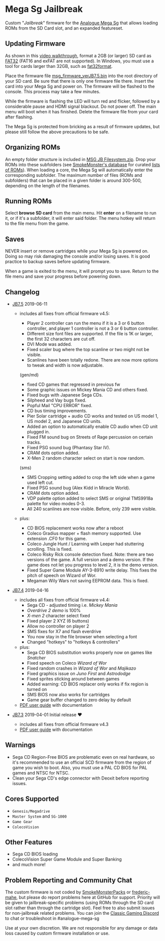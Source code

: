 # Mega Sg Jailbreak

Custom "*Jailbreak*" firmware for the [Analogue Mega
Sg](https://www.analogue.co/pages/mega-sg/) that allows loading ROMs
from the SD Card slot, and an expanded featureset.


## Updating Firmware

As shown in this [video
walkthrough](https://www.youtube.com/watch?v=xMBruBrhnv8), format a
2GB (or larger) SD card as
[FAT32](https://en.wikipedia.org/wiki/FAT32) (FAT16 and exFAT are not
supported). In Windows, you must use a tool for cards larger than
32GB, such as
[fat32format](http://www.ridgecrop.demon.co.uk/index.htm?guiformat.htm).

Place the firmware file
[msg_firmware_verJB7.5.bin](https://github.com/SmokeMonsterPacks/Mega-Sg-Jailbreak/blob/master/firmware/msg_firmware_verJB7.5.bin)
into the root directory of your SD card.  Be sure that there is only
one firmware file there.  Insert the card into your Mega Sg and power
on. The firmware will be flashed to the console. This process may take
a few minutes.

While the firmware is flashing the LED will turn red and flicker,
followed by a considerable pause and HDMI signal blackout.  Do not
power off.  The main menu will boot when it has finished. Delete the
firmware file from your card after flashing.

The Mega Sg is protected from bricking as a result of firmware
updates, but please still follow the above precautions to be safe.


## Organizing ROMs

An empty folder structure is included in [MSG JB
Filesystem.zip](https://github.com/SmokeMonsterPacks/Mega-Sg-Jailbreak/blob/master/firmware/MSG%20JB%20Filesystem.zip).
Drop your ROMs into these subfolders (see [SmokeMonster's
database](https://github.com/SmokeMonsterPacks/EverDrive-Packs-Lists-Database)
for curated [lists of
ROMs](https://github.com/SmokeMonsterPacks/EverDrive-Packs-Lists-Database)).
When loading a core, the Mega Sg will automatically enter the
corresponding subfolder.  The maximum number of files (ROMs and
subfolders) that can be placed in a given folder is around 300-500,
depending on the length of the filenames.


## Running ROMs

Select **browse SD card** from the main menu.  Hit **enter** on a
filename to run it, or if it's a subfolder, it will enter said folder.
The menu hotkey will return to the file menu from the game.


## Saves

NEVER insert or remove cartridges while your Mega Sg is powered
on. Doing so may risk damaging the console and/or losing saves. It is
good practice to backup saves before updating firmware.

When a game is exited to the menu, it will prompt you to save. Return
to the file menu and save your progress before powering down.


## Changelog

- [JB7.5](https://github.com/SmokeMonsterPacks/Mega-Sg-Jailbreak/blob/master/firmware/msg_firmware_verJB7.5.bin) 2019-06-11
  - includes all fixes from official firmware v4.5:
    - Player 2 controller can run the menu if it is a 3 or 6 button controller, and player 1 controller is not a 3 or 6 button controller.
    - Different size font files are supported. If the file is 1K or larger, the first 32 characters are cut off.
    - DVI Mode was added.
    - Fixed scaler bug where the top scanline or two might not be visible.
    - Scanlines have been totally redone. There are now more options to tweak and width is now adjustable.

    (gen/md)
    - fixed CD games that regressed in previous fw
    - Some graphic issues on Mickey Mania CD and others fixed.
    - Fixed bugs with Japanese Sega CDs.
    - Silpheed and Vay bugs fixed.
    - Popful Mail "CPU ERROR" fixed.
    - CD bus timing improvements.
    - Pier Solar cartridge + audio CD works and tested on US model 1, US model 2, and Japanese CD units.
    - Added an option to automatically enable CD audio when CD unit plugged in.
    - Fixed FM sound bug on Streets of Rage percussion on certain tracks.
    - Fixed PSG sound bug (Phantasy Star IV).
    - CRAM dots option added.
    - X-Men 2 random character select on start is now random.

    (sms)
    - SMS Cropping setting added to crop the left side when a game used left cut.
    - Fixed PSG sound bug (Alex Kidd in Miracle World).
    - CRAM dots option added.
    - VDP palette option added to select SMS or original TMS9918a palette for video modes 0-3.
    - All 240 scanlines are now visible. Before, only 239 were visible.

  - plus:
    - CD BIOS replacement works now after a reboot
    - Coleco Gradius mapper + flash memory supported. Use extension .CF0 for this game.
    - Coleco Jungle Hunt / Learning with Leeper had stuttering scrolling. This is fixed.
    - Coleco Risky Rick console detection fixed. Note: there are two versions of the game. A full version and a demo version. If the game does not let you progress to level 2, it is the demo version.
    - Fixed Super Game Module AY-3-8910 write delay. This fixes the pitch of speech on Wizard of Wor.
    - Megaman Wily Wars not saving EEPROM data. This is fixed.

- [JB7.4](https://github.com/SmokeMonsterPacks/Mega-Sg-Jailbreak/archive/v7.4.zip) 2019-04-16
  - includes all fixes from official firmware v4.4:
    - Sega CD - adjusted timing i.e. *Mickey Mania*
    - *Overdrive 2 demo* is 100%
    - *X-men 2* character select fixed
    - Fixed player 2 XYZ (6 buttons)
    - Allow no controller on player 2
    - SMS fixes for X7 and flash everdrive
    - You now stay in the file browser when selecting a font
    - Changed "hotkeys" to "hotkeys & controllers"
  - plus:
    - Sega CD BIOS substitution works properly now on games like *Snatcher*
    - Fixed speech on Coleco *Wizard of Wor*
    - Fixed random crashes in *Wizard of Wor* and *Majikazo*
    - Fixed graphics issue on *Juno First* and *Astrododge*
    - Fixed sprites sticking around between games
    - Added warning: CD BIOS replacer only works if fix region is turned on
    - SMS BIOS now also works for cartridges
    - Game gear buffer changed to zero delay by default
  - [PDF user guide](https://github.com/SmokeMonsterPacks/Mega-Sg-Jailbreak/blob/master/documentation/Mega_Sg_Unofficial_Jailbreak_Supplement_JBv7.4.pdf) with documentation
  
- [JB7.3](https://github.com/SmokeMonsterPacks/Mega-Sg-Jailbreak/archive/v7.3.zip) 2019-04-01 Initial release :heart:
  - includes all fixes from official firmware v4.3
  - [PDF user guide](https://github.com/SmokeMonsterPacks/Mega-Sg-Jailbreak/blob/master/documentation/Mega_Sg_Unofficial_Jailbreak_Supplement_JBv7.3.pdf) with documentation


## Warnings

- Sega CD Region-Free BIOS are problematic even on real hardware, so
it's recommended to use an official SCD firmware from the region 
of game you wish to boot. Also, you must use a PAL CD BIOS for PAL 
games and NTSC for NTSC.
- Clean your Sega CD's edge connector with Deoxit before reporting issues.


## Cores Supported

- `Genesis/Megadrive`
- `Master System` and `SG-1000`
- `Game Gear`
- `ColecoVision`


## Other Features

- Sega CD BIOS loading
- ColecoVision Super Game Module and Super Banking
- and much more!


## Problem Reporting and Community Chat

The custom firmware is not coded by
[SmokeMonsterPacks](https://github.com/SmokeMonsterPacks) or
[frederic-mahe](https://github.com/frederic-mahe), but please do
report problems here at GitHub for support. Priority will be given to
jailbreak-specific problems (using ROMs through the SD card slot
rather than through the cartridge slot). Feel free to also submit
issues for non-jailbreak related problems. You can join the [Classic
Gaming Discord](https://discord.gg/EX57xnF) to chat or troubleshoot in
#analogue-mega-sg

Use at your own discretion. We are not responsible for any damage or
data loss caused by custom firmware installation or use.
